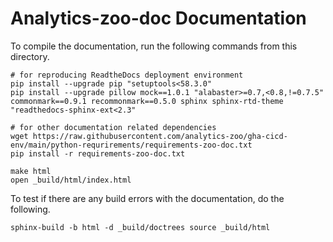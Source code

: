 # Analytics-zoo-doc Documentation

To compile the documentation, run the following commands from this directory.

```
# for reproducing ReadtheDocs deployment environment
pip install --upgrade pip "setuptools<58.3.0"
pip install --upgrade pillow mock==1.0.1 "alabaster>=0.7,<0.8,!=0.7.5" commonmark==0.9.1 recommonmark==0.5.0 sphinx sphinx-rtd-theme "readthedocs-sphinx-ext<2.3"

# for other documentation related dependencies
wget https://raw.githubusercontent.com/analytics-zoo/gha-cicd-env/main/python-requrirements/requirements-zoo-doc.txt
pip install -r requirements-zoo-doc.txt

make html
open _build/html/index.html
```

To test if there are any build errors with the documentation, do the following.

```
sphinx-build -b html -d _build/doctrees source _build/html
```